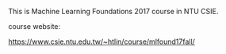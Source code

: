 This is Machine Learning Foundations 2017 course in NTU CSIE.

course website:

https://www.csie.ntu.edu.tw/~htlin/course/mlfound17fall/ 
